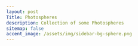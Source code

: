 ```yaml
---
layout: post
Title: Photospheres
description: Collection of some Photospheres
sitemap: false
accent_image: /assets/img/sidebar-bg-sphere.png
---
```

<link rel="stylesheet" href="https://cdn.jsdelivr.net/npm/photo-sphere-viewer@4/dist/photo-sphere-viewer.min.css"/>

<script src="https://cdn.jsdelivr.net/npm/three/build/three.min.js"></script>
<script src="https://cdn.jsdelivr.net/npm/uevent@2/browser.min.js"></script>
<script src="https://cdn.jsdelivr.net/npm/photo-sphere-viewer@4/dist/photo-sphere-viewer.min.js"></script>
<script src="https://cdn.jsdelivr.net/npm/photo-sphere-viewer@4.0.7/dist/plugins/gyroscope.js"></script>
<script src="https://github.com/mrdoob/three.js/blob/master/examples/js/controls/DeviceOrientationControls.js"></script>

<div id="viewer"></div>

<style>
  /* the viewer container must have a defined size */
  #viewer {
    width: 100%;
    height: 50vh;
  }
</style>

<script>
  var viewer = new PhotoSphereViewer.Viewer({
    plugins: [
    PhotoSphereViewer.GyroscopePlugin,
    ],
    container: document.querySelector('#viewer'),
    panorama: 'https://i.ibb.co/xjGh239/PANO-20161219-100158.jpg',
    navbar: [
    'autorotate',
    'zoom',
    'fullscreen',
    'gyroscope',
    ]
  });
</script>
